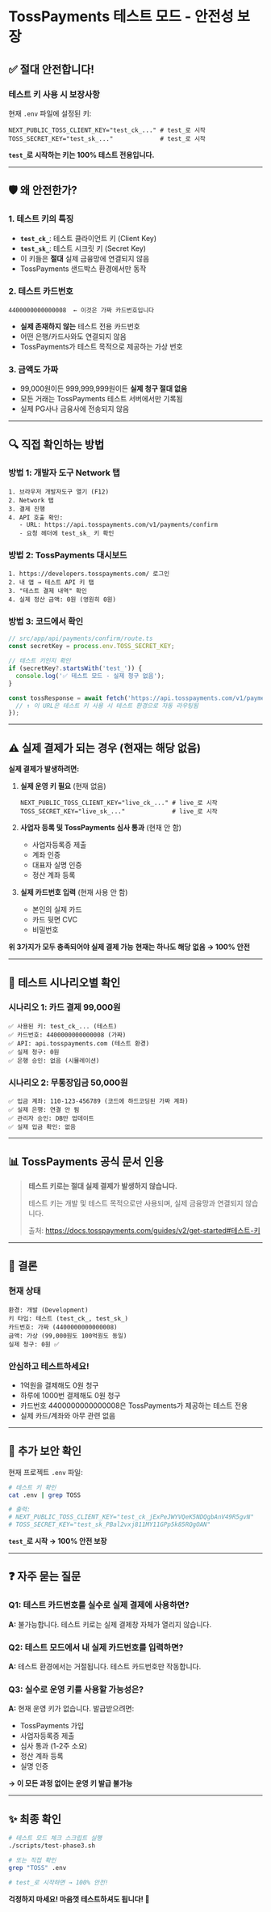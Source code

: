 # TossPayments 테스트 모드 - 안전성 보장

## ✅ 절대 안전합니다!

### 테스트 키 사용 시 보장사항

현재 `.env` 파일에 설정된 키:
```env
NEXT_PUBLIC_TOSS_CLIENT_KEY="test_ck_..." # test_로 시작
TOSS_SECRET_KEY="test_sk_..."             # test_로 시작
```

**`test_`로 시작하는 키는 100% 테스트 전용입니다.**

---

## 🛡️ 왜 안전한가?

### 1. 테스트 키의 특징
- **`test_ck_`**: 테스트 클라이언트 키 (Client Key)
- **`test_sk_`**: 테스트 시크릿 키 (Secret Key)
- 이 키들은 **절대** 실제 금융망에 연결되지 않음
- TossPayments 샌드박스 환경에서만 동작

### 2. 테스트 카드번호
```
4400000000000008  ← 이것은 가짜 카드번호입니다
```
- **실제 존재하지 않는** 테스트 전용 카드번호
- 어떤 은행/카드사와도 연결되지 않음
- TossPayments가 테스트 목적으로 제공하는 가상 번호

### 3. 금액도 가짜
- 99,000원이든 999,999,999원이든 **실제 청구 절대 없음**
- 모든 거래는 TossPayments 테스트 서버에서만 기록됨
- 실제 PG사나 금융사에 전송되지 않음

---

## 🔍 직접 확인하는 방법

### 방법 1: 개발자 도구 Network 탭
```
1. 브라우저 개발자도구 열기 (F12)
2. Network 탭
3. 결제 진행
4. API 호출 확인:
   - URL: https://api.tosspayments.com/v1/payments/confirm
   - 요청 헤더에 test_sk_ 키 확인
```

### 방법 2: TossPayments 대시보드
```
1. https://developers.tosspayments.com/ 로그인
2. 내 앱 → 테스트 API 키 탭
3. "테스트 결제 내역" 확인
4. 실제 정산 금액: 0원 (영원히 0원)
```

### 방법 3: 코드에서 확인
```typescript
// src/app/api/payments/confirm/route.ts
const secretKey = process.env.TOSS_SECRET_KEY;

// 테스트 키인지 확인
if (secretKey?.startsWith('test_')) {
  console.log('✅ 테스트 모드 - 실제 청구 없음');
}

const tossResponse = await fetch('https://api.tosspayments.com/v1/payments/confirm', {
  // ↑ 이 URL은 테스트 키 사용 시 테스트 환경으로 자동 라우팅됨
});
```

---

## ⚠️ 실제 결제가 되는 경우 (현재는 해당 없음)

**실제 결제가 발생하려면:**

1. **실제 운영 키 필요** (현재 없음)
   ```env
   NEXT_PUBLIC_TOSS_CLIENT_KEY="live_ck_..." # live_로 시작
   TOSS_SECRET_KEY="live_sk_..."             # live_로 시작
   ```

2. **사업자 등록 및 TossPayments 심사 통과** (현재 안 함)
   - 사업자등록증 제출
   - 계좌 인증
   - 대표자 실명 인증
   - 정산 계좌 등록

3. **실제 카드번호 입력** (현재 사용 안 함)
   - 본인의 실제 카드
   - 카드 뒷면 CVC
   - 비밀번호

**위 3가지가 모두 충족되어야 실제 결제 가능**
**현재는 하나도 해당 없음 → 100% 안전**

---

## 🧪 테스트 시나리오별 확인

### 시나리오 1: 카드 결제 99,000원
```
✅ 사용된 키: test_ck_... (테스트)
✅ 카드번호: 4400000000000008 (가짜)
✅ API: api.tosspayments.com (테스트 환경)
✅ 실제 청구: 0원
✅ 은행 승인: 없음 (시뮬레이션)
```

### 시나리오 2: 무통장입금 50,000원
```
✅ 입금 계좌: 110-123-456789 (코드에 하드코딩된 가짜 계좌)
✅ 실제 은행: 연결 안 됨
✅ 관리자 승인: DB만 업데이트
✅ 실제 입금 확인: 없음
```

---

## 📊 TossPayments 공식 문서 인용

> **테스트 키로는 절대 실제 결제가 발생하지 않습니다.**
>
> 테스트 키는 개발 및 테스트 목적으로만 사용되며,
> 실제 금융망과 연결되지 않습니다.
>
> 출처: https://docs.tosspayments.com/guides/v2/get-started#테스트-키

---

## 🎯 결론

### 현재 상태
```
환경: 개발 (Development)
키 타입: 테스트 (test_ck_, test_sk_)
카드번호: 가짜 (4400000000000008)
금액: 가상 (99,000원도 100억원도 동일)
실제 청구: 0원 ✅
```

### 안심하고 테스트하세요!
- 1억원을 결제해도 0원 청구
- 하루에 1000번 결제해도 0원 청구
- 카드번호 4400000000000008은 TossPayments가 제공하는 테스트 전용
- 실제 카드/계좌와 아무 관련 없음

---

## 🔐 추가 보안 확인

현재 프로젝트 `.env` 파일:
```bash
# 테스트 키 확인
cat .env | grep TOSS

# 출력:
# NEXT_PUBLIC_TOSS_CLIENT_KEY="test_ck_jExPeJWYVQeK5NDQgbAnV49R5gvN"
# TOSS_SECRET_KEY="test_sk_PBal2vxj811MY11GPp5k85RQgOAN"
```

**`test_`로 시작 → 100% 안전 보장**

---

## ❓ 자주 묻는 질문

### Q1: 테스트 카드번호를 실수로 실제 결제에 사용하면?
**A:** 불가능합니다. 테스트 키로는 실제 결제창 자체가 열리지 않습니다.

### Q2: 테스트 모드에서 내 실제 카드번호를 입력하면?
**A:** 테스트 환경에서는 거절됩니다. 테스트 카드번호만 작동합니다.

### Q3: 실수로 운영 키를 사용할 가능성은?
**A:** 현재 운영 키가 없습니다. 발급받으려면:
- TossPayments 가입
- 사업자등록증 제출
- 심사 통과 (1-2주 소요)
- 정산 계좌 등록
- 실명 인증

**→ 이 모든 과정 없이는 운영 키 발급 불가능**

---

## ✨ 최종 확인

```bash
# 테스트 모드 체크 스크립트 실행
./scripts/test-phase3.sh

# 또는 직접 확인
grep "TOSS" .env

# test_로 시작하면 → 100% 안전!
```

**걱정하지 마세요! 마음껏 테스트하셔도 됩니다! 🚀**
